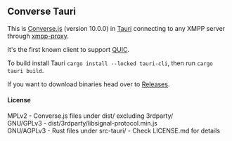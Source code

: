 Converse Tauri
--------------

This is [Converse.js](https://conversejs.org/) (version 10.0.0) in [Tauri](https://tauri.app) connecting to any XMPP
server through [xmpp-proxy](https://github.com/moparisthebest/xmpp-proxy).

It's the first known client to support [QUIC](https://xmpp.org/extensions/xep-0467.html).

To build install Tauri `cargo install --locked tauri-cli`, then run `cargo tauri build`.

If you want to download binaries head over to [Releases](https://github.com/conversejs/converse-tauri/releases).

####  License
MPLv2      - Converse.js files under dist/ excluding 3rdparty/  
GNU/GPLv3  - dist/3rdparty/libsignal-protocol.min.js  
GNU/AGPLv3 - Rust files under src-tauri/ - Check LICENSE.md for details  
